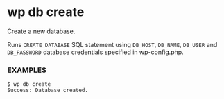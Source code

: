 # wp db create

Create a new database.

Runs `CREATE_DATABASE` SQL statement using `DB_HOST`, `DB_NAME`,
`DB_USER` and `DB_PASSWORD` database credentials specified in
wp-config.php.

### EXAMPLES

    $ wp db create
    Success: Database created.



